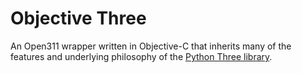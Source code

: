 Objective Three
===============

An Open311 wrapper written in Objective-C that inherits many of the
features and underlying philosophy of the [Python Three
library](https://github.com/codeforamerica/three).